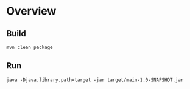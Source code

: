 # Overview

## Build

    mvn clean package

## Run

    java -Djava.library.path=target -jar target/main-1.0-SNAPSHOT.jar


